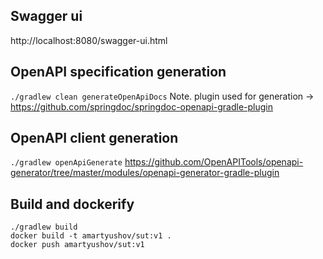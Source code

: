 ## Swagger ui
http://localhost:8080/swagger-ui.html

## OpenAPI specification generation
`./gradlew clean generateOpenApiDocs`
Note. plugin used for generation -> https://github.com/springdoc/springdoc-openapi-gradle-plugin

## OpenAPI client generation
`./gradlew openApiGenerate`
https://github.com/OpenAPITools/openapi-generator/tree/master/modules/openapi-generator-gradle-plugin

## Build and dockerify
`./gradlew build`  
`docker build -t amartyushov/sut:v1 .`  
`docker push amartyushov/sut:v1`


